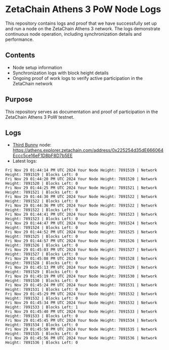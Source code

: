 # ZetaChain Athens 3 PoW Node Logs
This repository contains logs and proof that we have successfully set up and run a node on the ZetaChain Athens 3 network. The logs demonstrate continuous node operation, including synchronization details and performance.

## Contents
- Node setup information
- Synchronization logs with block height details
- Ongoing proof of work logs to verify active participation in the ZetaChain network

## Purpose
This repository serves as documentation and proof of participation in the ZetaChain Athens 3 PoW testnet.

## Logs

- [Third Bunny](https://thirdbunny.xyz/) node: https://athens.explorer.zetachain.com/address/0x225254d35dE666064Eccc5ce16eF1D8bF8D7b5EE
- Latest logs:
```
Fri Nov 29 01:44:14 PM UTC 2024 Your Node Height: 7891519 | Network Height: 7891519 | Blocks Left: 0
Fri Nov 29 01:44:20 PM UTC 2024 Your Node Height: 7891520 | Network Height: 7891520 | Blocks Left: 0
Fri Nov 29 01:44:25 PM UTC 2024 Your Node Height: 7891521 | Network Height: 7891521 | Blocks Left: 0
Fri Nov 29 01:44:30 PM UTC 2024 Your Node Height: 7891522 | Network Height: 7891522 | Blocks Left: 0
Fri Nov 29 01:44:36 PM UTC 2024 Your Node Height: 7891522 | Network Height: 7891522 | Blocks Left: 0
Fri Nov 29 01:44:41 PM UTC 2024 Your Node Height: 7891523 | Network Height: 7891523 | Blocks Left: 0
Fri Nov 29 01:44:47 PM UTC 2024 Your Node Height: 7891524 | Network Height: 7891524 | Blocks Left: 0
Fri Nov 29 01:44:52 PM UTC 2024 Your Node Height: 7891525 | Network Height: 7891525 | Blocks Left: 0
Fri Nov 29 01:44:57 PM UTC 2024 Your Node Height: 7891526 | Network Height: 7891526 | Blocks Left: 0
Fri Nov 29 01:45:03 PM UTC 2024 Your Node Height: 7891527 | Network Height: 7891527 | Blocks Left: 0
Fri Nov 29 01:45:08 PM UTC 2024 Your Node Height: 7891528 | Network Height: 7891528 | Blocks Left: 0
Fri Nov 29 01:45:13 PM UTC 2024 Your Node Height: 7891529 | Network Height: 7891529 | Blocks Left: 0
Fri Nov 29 01:45:19 PM UTC 2024 Your Node Height: 7891530 | Network Height: 7891530 | Blocks Left: 0
Fri Nov 29 01:45:24 PM UTC 2024 Your Node Height: 7891531 | Network Height: 7891531 | Blocks Left: 0
Fri Nov 29 01:45:29 PM UTC 2024 Your Node Height: 7891532 | Network Height: 7891532 | Blocks Left: 0
Fri Nov 29 01:45:34 PM UTC 2024 Your Node Height: 7891532 | Network Height: 7891533 | Blocks Left: 1
Fri Nov 29 01:45:40 PM UTC 2024 Your Node Height: 7891533 | Network Height: 7891533 | Blocks Left: 0
Fri Nov 29 01:45:45 PM UTC 2024 Your Node Height: 7891534 | Network Height: 7891534 | Blocks Left: 0
Fri Nov 29 01:45:50 PM UTC 2024 Your Node Height: 7891535 | Network Height: 7891535 | Blocks Left: 0
Fri Nov 29 01:45:56 PM UTC 2024 Your Node Height: 7891536 | Network Height: 7891536 | Blocks Left: 0
```
